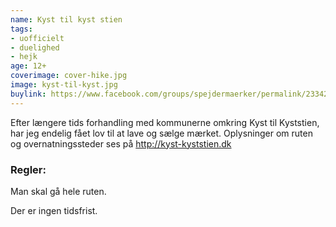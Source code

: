 ```yaml
---
name: Kyst til kyst stien
tags:
- uofficielt
- duelighed
- hejk
age: 12+
coverimage: cover-hike.jpg
image: kyst-til-kyst.jpg
buylink: https://www.facebook.com/groups/spejdermaerker/permalink/2334235783475124/
---
```

Efter længere tids forhandling med kommunerne omkring Kyst til Kyststien, har jeg endelig fået lov til at lave og sælge mærket. 
Oplysninger om ruten og overnatningssteder ses på <http://kyst-kyststien.dk>

### Regler:

Man skal gå hele ruten.

Der er ingen tidsfrist.
